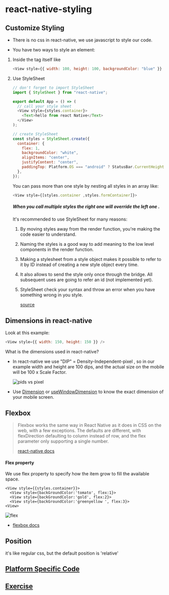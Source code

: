 # react-native-styling

## Customize Styling

- There is no css in react-native, we use javascript to style our code.

- You have two ways to style an element:

1. Inside the tag itself like

   ```javascript
   <View style={{ width: 100, height: 100, backgroundColor: "blue" }} />
   ```

2. Use StyleSheet

   ```javascript
   // don't forget to import StyleSheet
   import { StyleSheet } from "react-native";

   export default App = () => (
     // call your style sheet
     <View style={styles.container}>
       <Text>hello from react Native</Text>
     </View>
   );

   // create StyleSheet
   const styles = StyleSheet.create({
     container: {
       flex: 1,
       backgroundColor: "white",
       alignItems: "center",
       justifyContent: "center",
       paddingTop: Platform.OS === "android" ? StatusBar.CurrentHeight : 0,
     },
   });
   ```

   You can pass more than one style by nesting all styles in an array like:

   ```javascript
   <View style={[styles.container ,styles.formContainer]}>
   ```

   ##### When you call multiple styles the right one will override the left one .

   It's recommended to use StyleSheet for many reasons:

   1. By moving styles away from the render function, you're making the code easier to understand.

   2. Naming the styles is a good way to add meaning to the low level components in the render function.

   3. Making a stylesheet from a style object makes it possible to refer to it by ID instead of creating a new style object every time.

   4. It also allows to send the style only once through the bridge. All subsequent uses are going to refer an id (not implemented yet).
   
   5. StyleSheet check your syntax and throw an error when you have something wrong in you style.

      [source](https://stackoverflow.com/questions/38958888/react-native-what-is-the-benefit-of-using-stylesheet-vs-a-plain-object#:~:text=Performance%3A,only%20once%20through%20the%20bridge.)

## Dimensions in react-native

Look at this example:

```javascript
<View style={{ width: 150, height: 150 }} />
```

What is the dimensions used in react-native?

- In react-native we use "DIP" = Density-Independent-pixel , so in our example width and height are 100 dips, and the actual size on the mobile will be 100 x Scale Factor.

  ![pids vs pixel](https://i.ibb.co/4t3Thsg/Annotation-2020-07-20-192607.png)

- Use [Dimension](https://reactnative.dev/docs/dimensions) or [useWindowDimension](https://reactnative.dev/docs/usewindowdimensions) to know the exact dimension of your mobile screen.

## Flexbox

> Flexbox works the same way in React Native as it does in CSS on the web, with a few exceptions. The defaults are different, with flexDirection defaulting to column instead of row, and the flex parameter only supporting a single number.
>
> [react-native docs](https://reactnative.dev/docs/flexbox)

#### Flex property

We use flex property to specify how the item grow to fill the available space.

```
<View style={{styles.container}}>
  <View style={backGroundColor:'tomato', flex:1}>
  <View style={backGroundColor:'gold', flex:2}>
  <View style={backGroundColor:'greenyellow ', flex:3}>
<View>
```

![flex](https://cdn-images-1.medium.com/max/800/1*PhCFmO5tYX_sZSyCd4vO3w.png)

- [flexbox docs](https://reactnative.dev/docs/flexbox)

## Position

it's like regular css, but the default position is 'relative'

## [Platform Specific Code](https://reactnative.dev/docs/platform-specific-code)

## [Exercise](https://programmingwithmosh.com/wp-content/uploads/2020/05/Layout-Exercises.pdf)
